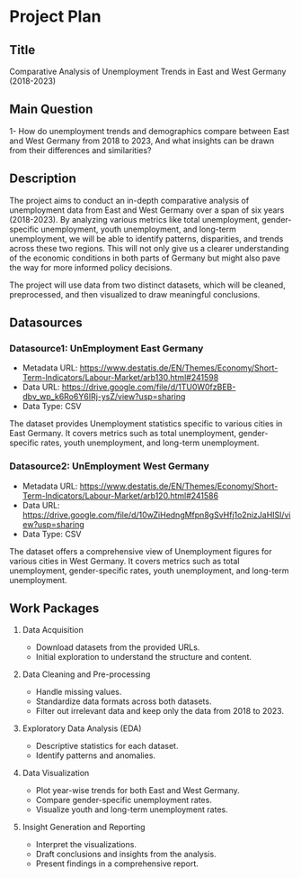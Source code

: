 # Project Plan

## Title
<!-- Give your project a short title. -->
Comparative Analysis of Unemployment Trends in East and West Germany (2018-2023)

## Main Question
<!-- Think about one main question you want to answer based on the data. -->
1- How do unemployment trends and demographics compare between East and West Germany from 2018 to 2023, 
And what insights can be drawn from their differences and similarities?

## Description
<!-- Describe your data science project in max. 200 words. Consider writing about why and how you attempt it. -->
The project aims to conduct an in-depth comparative analysis of unemployment data from East and West Germany over a span of six years (2018-2023). By analyzing various metrics like total unemployment, gender-specific unemployment, youth unemployment, and long-term unemployment, we will be able to identify patterns, disparities, and trends across these two regions. This will not only give us a clearer understanding of the economic conditions in both parts of Germany but might also pave the way for more informed policy decisions.

The project will use data from two distinct datasets, which will be cleaned, preprocessed, and then visualized to draw meaningful conclusions.

## Datasources

<!-- Describe each datasources you plan to use in a section. Use the prefic "DatasourceX" where X is the id of the datasource. -->
### Datasource1: UnEmployment East Germany
* Metadata URL: https://www.destatis.de/EN/Themes/Economy/Short-Term-Indicators/Labour-Market/arb130.html#241598
* Data URL: https://drive.google.com/file/d/1TU0W0fzBEB-dbv_wp_k6Ro6Y6IRj-ysZ/view?usp=sharing
* Data Type: CSV
<!-- Short description of the DataSource. -->
The dataset provides Unemployment statistics specific to various cities in East Germany. It covers metrics such as total unemployment, gender-specific rates, youth unemployment, and long-term unemployment.


### Datasource2: UnEmployment West Germany
* Metadata URL: https://www.destatis.de/EN/Themes/Economy/Short-Term-Indicators/Labour-Market/arb120.html#241586
* Data URL: https://drive.google.com/file/d/10wZiHedngMfpn8gSvHfj1o2nizJaHISl/view?usp=sharing
* Data Type: CSV
<!-- Short description of the DataSource. -->
The dataset offers a comprehensive view of Unemployment figures for various cities in West Germany. It covers metrics such as total unemployment, gender-specific rates, youth unemployment, and long-term unemployment.


## Work Packages

<!-- List of work packages ordered sequentially, each pointing to an issue with more details. -->
1. Data Acquisition
    - Download datasets from the provided URLs.
    - Initial exploration to understand the structure and content.

2. Data Cleaning and Pre-processing
    - Handle missing values.
    - Standardize data formats across both datasets.
    - Filter out irrelevant data and keep only the data from 2018 to 2023.

3. Exploratory Data Analysis (EDA)
    - Descriptive statistics for each dataset.
    - Identify patterns and anomalies.

4. Data Visualization
    - Plot year-wise trends for both East and West Germany.
    - Compare gender-specific unemployment rates.
    - Visualize youth and long-term unemployment rates.

5. Insight Generation and Reporting
    - Interpret the visualizations.
    - Draft conclusions and insights from the analysis.
    - Present findings in a comprehensive report.
